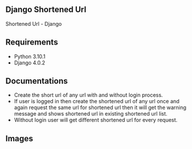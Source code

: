 ## Django Shortened Url
Shortened Url - Django

## Requirements
- Python 3.10.1
- Django 4.0.2

## Documentations
- Create the short url of any url with and without login process.
- If user is logged in then create the shortened url of any url once and again request the same url for shortened url then it will get the warning message and shows shortened url in existing shortened url list. 
- Without login user will get different shortened url for every request.

## Images

